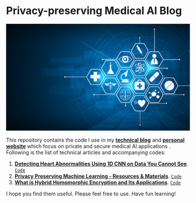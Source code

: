 # Privacy-preserving Medical AI Blog

<p align="center">
  <img src="./images/banner.jpg"/>
</p>

This repository contains the code I use in my [**technical blog**](https://encryptedlearner.com/) and [**personal website**](https://khoaduynguyen.com) which focus on private and secure medical AI applications . Following is the list of technical articles and accompanying codes:  
1. [**Detecting Heart Abnormalities Using 1D CNN on Data You Cannot See**](https://towardsdatascience.com/detecting-heart-abnormalities-using-1d-cnn-on-data-you-cannot-see-with-pysyft-735481a952d8). [`Code`](./ecg-split-1DCNN-PySyft/)
2. [**Privacy Preserving Machine Learning - Resources & Materials**](https://khoaduynguyen.com/blog/ppml-resources-materials#/). [`Code`](https://github.com/khoaguin/ppml-materials)
3. [**What is Hybrid Homomorphic Encryption and Its Applications**](). [`Code`](./what-is-hhe/)


I hope you find them useful. Please feel free to use. Have fun learning!
